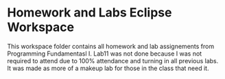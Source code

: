 # Homework and Labs Eclipse Workspace

This workspace folder contains all homework and lab assignements from Programming Fundamentasl I. Lab11 was not done because I was not required to attend due to 100% attendance and turning in all previous labs. It was made as more of a makeup lab for those in the class that need it.
